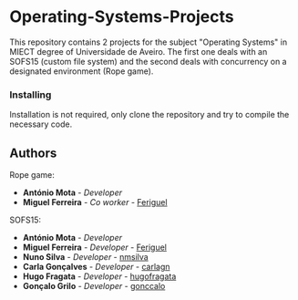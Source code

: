 # Operating-Systems-Projects

This repository contains 2 projects for the subject "Operating Systems" in MIECT degree of Universidade de Aveiro. The first one deals with an SOFS15 (custom file system) and the second deals with concurrency on a designated environment (Rope game).

### Installing

Installation is not required, only clone the repository and try to compile the necessary code.

## Authors

Rope game:

* **António Mota** - *Developer*
* **Miguel Ferreira** - *Co worker* - [Feriguel](https://github.com/Feriguel) 

SOFS15:

* **António Mota** - *Developer*
* **Miguel Ferreira** - *Developer* - [Feriguel](https://github.com/Feriguel) 
* **Nuno Silva** - *Developer* - [nmsilva](https://github.com/nmsilva) 
* **Carla Gonçalves** - *Developer* - [carlagn](https://github.com/carlagn) 
* **Hugo Fragata** - *Developer* - [hugofragata](https://github.com/hugofragata) 
* **Gonçalo Grilo** - *Developer* - [gonccalo](https://github.com/gonccalo)
